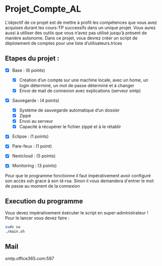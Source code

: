 # Projet_Compte_AL

L’objectif de ce projet est de mettre à profit les compétences que vous avez acquises durant les cours-TP successifs dans un unique projet. Vous aurez aussi à utiliser des outils que vous n’avez pas utilisé jusqu’à présent de manière autonome. Dans ce projet, vous devrez créer un script de déploiement de comptes pour une liste d’utilisateurs.trices

## Etapes du projet :
- [X] Base : (6 points)
    - [x] Création d’un compte sur une machine locale, avec un home, un login déterminé, un mot de passe déterminé et à changer
    - [X] Envoi de mail de connexion avec explications (serveur smtp)
- [X] Sauvegarde : (4 points)
    - [X] Système de sauvegarde automatique d’un dossier
    - [X] Zippé
    - [X] Envoi au serveur
    - [X] Capacité à récupérer le fichier zippé et à le rétablir
- [X] Eclipse : (1 points)
- [X] Pare-feux : (1 point)
- [X] Nextcloud : (5 points)
- [X] Monitoring : (3 points)



Pour que le programme fonctionne il faut impérativement avoir configuré son accès ssh grace à son id-rsa. Sinon il vous demandera d'entrer le mot de passe au moment de la connexion

## Execution du programme
Vous devez impérativement éxécuter le script en super-administrateur !
Pour le lancer vous devez faire :
```bash
sudo su
./main.sh
```

## Mail

smtp.office365.com:587